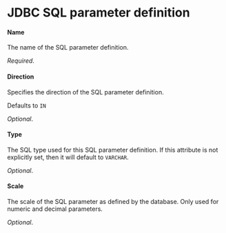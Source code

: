 # JDBC SQL parameter definition
#### Name
The name of the SQL parameter definition.

<i>Required</i>.

#### Direction
Specifies the direction of the SQL parameter definition. 

Defaults to <code>IN</code> 

<i>Optional</i>.

#### Type
The SQL type used for this SQL parameter definition. If this attribute is not explicitly set, then it will default to <code>VARCHAR</code>.

<i>Optional</i>.

#### Scale
The scale of the SQL parameter as defined by the database. Only used for numeric and decimal parameters. 

<i>Optional</i>.

